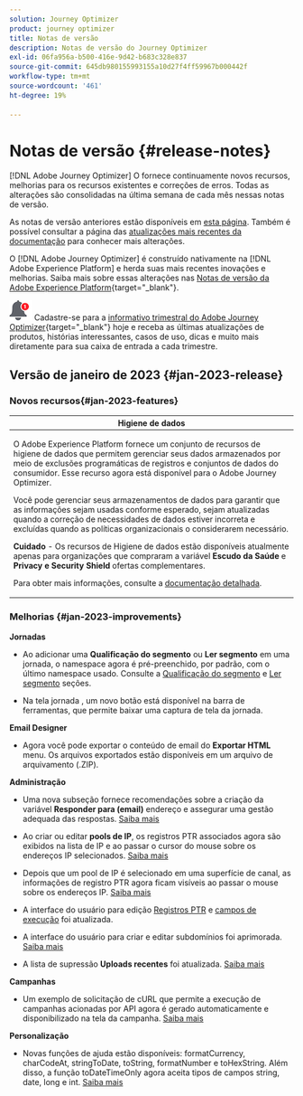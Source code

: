 ```yaml
---
solution: Journey Optimizer
product: journey optimizer
title: Notas de versão
description: Notas de versão do Journey Optimizer
exl-id: 06fa956a-b500-416e-9d42-b683c328e837
source-git-commit: 645db980155993155a10d27f4ff59967b000442f
workflow-type: tm+mt
source-wordcount: '461'
ht-degree: 19%

---
```


# Notas de versão {#release-notes}

[!DNL Adobe Journey Optimizer] O fornece continuamente novos recursos, melhorias para os recursos existentes e correções de erros. Todas as alterações são consolidadas na última semana de cada mês nessas notas de versão.

As notas de versão anteriores estão disponíveis em [esta página](release-notes-2022.md). Também é possível consultar a página das [atualizações mais recentes da documentação](documentation-updates.md) para conhecer mais alterações.

O [!DNL Adobe Journey Optimizer] é construído nativamente na [!DNL Adobe Experience Platform] e herda suas mais recentes inovações e melhorias. Saiba mais sobre essas alterações nas [Notas de versão da Adobe Experience Platform](https://experienceleague.adobe.com/docs/experience-platform/release-notes/latest.html?lang=pt-BR){target="_blank"}.

![Informativo](../assets/do-not-localize/nl-icon.png) Cadastre-se para a [informativo trimestral do Adobe Journey Optimizer](https://www.adobe.com/subscription/Adobe_Journey_Optimizer_NL.html){target="_blank"} hoje e receba as últimas atualizações de produtos, histórias interessantes, casos de uso, dicas e muito mais diretamente para sua caixa de entrada a cada trimestre.


## Versão de janeiro de 2023 {#jan-2023-release}

### Novos recursos{#jan-2023-features}


<table>
<thead>
<tr>
<th><strong>Higiene de dados</strong><br/></th>
</tr>
</thead>
<tbody>
<tr>
<td>
<p>O Adobe Experience Platform fornece um conjunto de recursos de higiene de dados que permitem gerenciar seus dados armazenados por meio de exclusões programáticas de registros e conjuntos de dados do consumidor. Esse recurso agora está disponível para o Adobe Journey Optimizer. </p>
<p>Você pode gerenciar seus armazenamentos de dados para garantir que as informações sejam usadas conforme esperado, sejam atualizadas quando a correção de necessidades de dados estiver incorreta e excluídas quando as políticas organizacionais o considerarem necessário.</p>
<p><strong>Cuidado</strong> - Os recursos de Higiene de dados estão disponíveis atualmente apenas para organizações que compraram a variável <strong>Escudo da Saúde</strong> e <strong>Privacy e Security Shield</strong> ofertas complementares.</p><p>Para obter mais informações, consulte a <a href="../privacy/data-hygiene.md">documentação detalhada</a>.

</td>
</tr>
</tbody>
</table>

<!--table>
<thead>
<tr>
<th><strong>Email content templates</strong><br/></th>
</tr>
</thead>
<tbody>
<tr>
<td>
<p>You can now create standalone content templates that can be leveraged across journeys and campaigns for quick reuse.</p> 
<p>For more information, refer to the <a href="../personalization/get-started-dynamic-content.md">detailed documentation</a>.
</td>
</tr>
</tbody>
</table>
-->

### Melhorias {#jan-2023-improvements}

**Jornadas**

<!--
* The **Re-entrance wait period** field has been added to the journey properties. This field allows you to define the time to wait before allowing a profile to enter the journey again in unitary journeys (starting with an event or a segment qualification). This prevents journeys from being erroneously triggered multiple times for the same event. By default the field is set to 5 minutes. [Learn more](../building-journeys/journey-gs.md#entrance)

* Improvements have been made for **journey start and end dates**. If you have not specified a start date, it is now automatically added at publication time. For **Read segment** journeys, you can now add an end date. This allows profiles to exit automatically when the date is reached. [Learn more](../building-journeys/journey-gs.md#dates)
-->

* Ao adicionar uma **Qualificação do segmento** ou **Ler segmento** em uma jornada, o namespace agora é pré-preenchido, por padrão, com o último namespace usado. Consulte a [Qualificação do segmento](../building-journeys/segment-qualification-events.md#about-segment-qualification) e [Ler segmento](../building-journeys/read-segment.md#configuring-segment-trigger-activity) seções.

* Na tela jornada , um novo botão está disponível na barra de ferramentas, que permite baixar uma captura de tela da jornada.

**Email Designer**

* Agora você pode exportar o conteúdo de email do **Exportar HTML** menu. Os arquivos exportados estão disponíveis em um arquivo de arquivamento (.ZIP).

**Administração**

* Uma nova subseção fornece recomendações sobre a criação da variável **Responder para (email)** endereço e assegurar uma gestão adequada das respostas. [Saiba mais](../email/email-settings.md#reply-to-email)

* Ao criar ou editar **pools de IP**, os registros PTR associados agora são exibidos na lista de IP e ao passar o cursor do mouse sobre os endereços IP selecionados. [Saiba mais](../configuration/ip-pools.md#create-ip-pool)

* Depois que um pool de IP é selecionado em uma superfície de canal, as informações de registro PTR agora ficam visíveis ao passar o mouse sobre os endereços IP. [Saiba mais](../email/email-settings.md#subdomains-and-ip-pools)

* A interface do usuário para edição [Registros PTR](../configuration/ptr-records.md#edit-ptr-record) e [campos de execução](../configuration/primary-email-addresses.md) foi atualizada.

* A interface do usuário para criar e editar subdomínios foi aprimorada. [Saiba mais](../configuration/delegate-subdomain.md)

* A lista de supressão **Uploads recentes** foi atualizada. [Saiba mais](../configuration/manage-suppression-list.md#recent-uploads)

**Campanhas**

* Um exemplo de solicitação de cURL que permite a execução de campanhas acionadas por API agora é gerado automaticamente e disponibilizado na tela da campanha. [Saiba mais](../campaigns/api-triggered-campaigns.md)

<!--
**Decision management**

* Additional parameters have been added in placements creation screen. They allow you to control whether an offer can be duplicated across multiple placements, and to specify if the offer's content and metadata should be included in the API response. [Learn more](../offers/offer-library/creating-placements.md)-->

<!--* It is now possible to reset the offer capping counter on a daily, weekly or monthly basis. [Learn more](../offers/offer-library/add-constraints.md#capping)-->

**Personalização**

* Novas funções de ajuda estão disponíveis: formatCurrency, charCodeAt, stringToDate, toString, formatNumber e toHexString. Além disso, a função toDateTimeOnly agora aceita tipos de campos string, date, long e int. [Saiba mais](../personalization/functions/functions.md)
